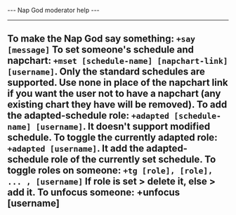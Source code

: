 --- Nap God moderator help ---

-----------------------------------------------
**To make the Nap God say something**: `+say [message]`
**To set someone's schedule and napchart**: `+mset [schedule-name] [napchart-link] [username]`. Only the standard schedules are supported. Use none in place of the napchart link if you want the user not to have a napchart (any existing chart they have will be removed).
**To add the adapted-schedule role**: `+adapted [schedule-name] [username]`. It doesn't support modified schedule.
**To toggle the currently adapted role**: `+adapted [username]`. It add the adapted-schedule role of the currently set schedule. 
**To toggle roles on someone**: `+tg [role], [role], ... , [username]` If role is set > delete it, else > add it. 
**To unfocus someone:** +unfocus [username]
-----------------------------------------------
